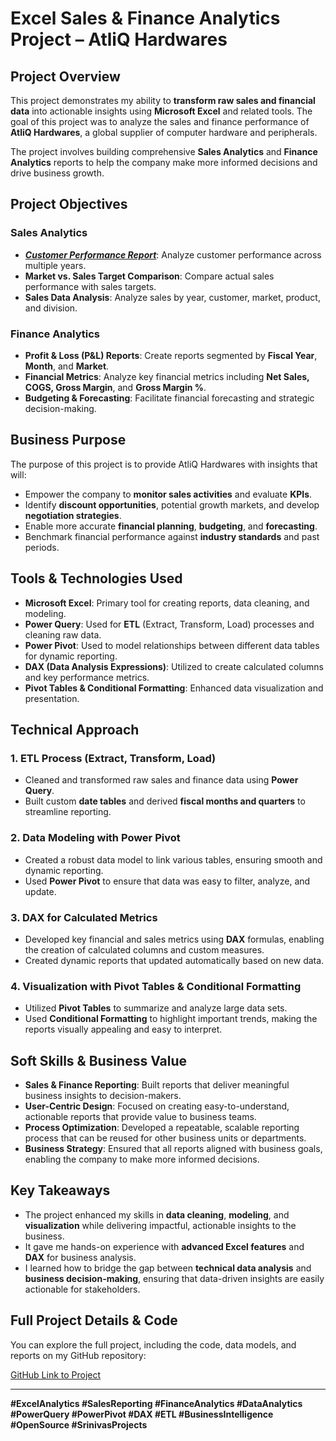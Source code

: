 # Excel Sales & Finance Analytics Project – AtliQ Hardwares

## Project Overview

This project demonstrates my ability to **transform raw sales and financial data** into actionable insights using **Microsoft Excel** and related tools. The goal of this project was to analyze the sales and finance performance of **AtliQ Hardwares**, a global supplier of computer hardware and peripherals. 

The project involves building comprehensive **Sales Analytics** and **Finance Analytics** reports to help the company make more informed decisions and drive business growth.

## Project Objectives

### Sales Analytics
- **_[Customer Performance Report](https://github.com/addankisrinivas/Excel-Sales-Analytics/blob/main/Customer%20Performance%20Report.pdf)_**: Analyze customer performance across multiple years.
- **Market vs. Sales Target Comparison**: Compare actual sales performance with sales targets.
- **Sales Data Analysis**: Analyze sales by year, customer, market, product, and division.

### Finance Analytics
- **Profit & Loss (P&L) Reports**: Create reports segmented by **Fiscal Year**, **Month**, and **Market**.
- **Financial Metrics**: Analyze key financial metrics including **Net Sales, COGS, Gross Margin**, and **Gross Margin %**.
- **Budgeting & Forecasting**: Facilitate financial forecasting and strategic decision-making.

## Business Purpose
The purpose of this project is to provide AtliQ Hardwares with insights that will:
- Empower the company to **monitor sales activities** and evaluate **KPIs**.
- Identify **discount opportunities**, potential growth markets, and develop **negotiation strategies**.
- Enable more accurate **financial planning**, **budgeting**, and **forecasting**.
- Benchmark financial performance against **industry standards** and past periods.

## Tools & Technologies Used
- **Microsoft Excel**: Primary tool for creating reports, data cleaning, and modeling.
- **Power Query**: Used for **ETL** (Extract, Transform, Load) processes and cleaning raw data.
- **Power Pivot**: Used to model relationships between different data tables for dynamic reporting.
- **DAX (Data Analysis Expressions)**: Utilized to create calculated columns and key performance metrics.
- **Pivot Tables & Conditional Formatting**: Enhanced data visualization and presentation.

## Technical Approach

### 1. ETL Process (Extract, Transform, Load)
- Cleaned and transformed raw sales and finance data using **Power Query**.
- Built custom **date tables** and derived **fiscal months and quarters** to streamline reporting.

### 2. Data Modeling with Power Pivot
- Created a robust data model to link various tables, ensuring smooth and dynamic reporting.
- Used **Power Pivot** to ensure that data was easy to filter, analyze, and update.

### 3. DAX for Calculated Metrics
- Developed key financial and sales metrics using **DAX** formulas, enabling the creation of calculated columns and custom measures.
- Created dynamic reports that updated automatically based on new data.

### 4. Visualization with Pivot Tables & Conditional Formatting
- Utilized **Pivot Tables** to summarize and analyze large data sets.
- Used **Conditional Formatting** to highlight important trends, making the reports visually appealing and easy to interpret.

## Soft Skills & Business Value
- **Sales & Finance Reporting**: Built reports that deliver meaningful business insights to decision-makers.
- **User-Centric Design**: Focused on creating easy-to-understand, actionable reports that provide value to business teams.
- **Process Optimization**: Developed a repeatable, scalable reporting process that can be reused for other business units or departments.
- **Business Strategy**: Ensured that all reports aligned with business goals, enabling the company to make more informed decisions.

## Key Takeaways
- The project enhanced my skills in **data cleaning**, **modeling**, and **visualization** while delivering impactful, actionable insights to the business.
- It gave me hands-on experience with **advanced Excel features** and **DAX** for business analysis.
- I learned how to bridge the gap between **technical data analysis** and **business decision-making**, ensuring that data-driven insights are easily actionable for stakeholders.


## Full Project Details & Code
You can explore the full project, including the code, data models, and reports on my GitHub repository:

[GitHub Link to Project](https://github.com/addankisrinivas/Excel-Sales-Analytics) 

---

**#ExcelAnalytics #SalesReporting #FinanceAnalytics #DataAnalytics #PowerQuery #PowerPivot #DAX #ETL #BusinessIntelligence #OpenSource #SrinivasProjects**


